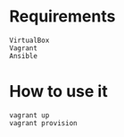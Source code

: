 # Requirements
```
VirtualBox
Vagrant 
Ansible
```

# How to use it
```
vagrant up
vagrant provision
```
